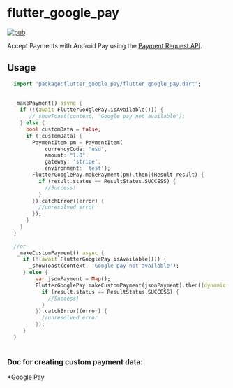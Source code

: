 # flutter_google_pay
[![pub](https://img.shields.io/pub/v/flutter_google_pay.svg)](https://pub.dev/packages/flutter_google_pay)

Accept Payments with Android Pay using the [Payment Request API](https://developers.google.com/pay/api/android/overview).

## Usage

```dart
  import 'package:flutter_google_pay/flutter_google_pay.dart';
  
  
  _makePayment() async {
    if (!(await FlutterGooglePay.isAvailable())) {
       //_showToast(context, 'Google pay not available');
    } else {
      bool customData = false;
      if (!customData) {
        PaymentItem pm = PaymentItem(
            currencyCode: "usd",
            amount: "1.0",
            gateway: 'stripe',
            environment: 'test');
        FlutterGooglePay.makePayment(pm).then((Result result) {
          if (result.status == ResultStatus.SUCCESS) {
            //Success!
          }
        }).catchError((error) {
          //unresolved error
        });
      } 
    }
  }
  
  //or
   _makeCustomPayment() async {
     if (!(await FlutterGooglePay.isAvailable())) {
       _showToast(context, 'Google pay not available');
     } else {
         var jsonPayment = Map();
         FlutterGooglePay.makeCustomPayment(jsonPayment).then((dynamic result) {
           if (result.status == ResultStatus.SUCCESS) {
             //Success!
           }
         }).catchError((error) {
           //unresolved error
         });
     }
  }
  
```
### Doc for creating custom payment data:

 *[Google Pay](https://developers.google.com/pay/api/android/guides/tutorial)



